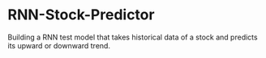 # RNN-Stock-Predictor
Building a RNN test model that takes historical data of a stock and predicts its upward or downward trend.
